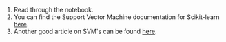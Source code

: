 1. Read through the notebook.
2. You can find the Support Vector Machine documentation for Scikit-learn [here](https://scikit-learn.org/stable/modules/svm.html).
3. Another good article on SVM's can be found [here](https://towardsdatascience.com/support-vector-machine-introduction-to-machine-learning-algorithms-934a444fca47).
